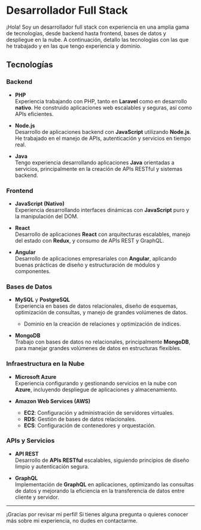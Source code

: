 # Desarrollador Full Stack

¡Hola! Soy un desarrollador full stack con experiencia en una amplia gama de tecnologías, desde backend hasta frontend, bases de datos y despliegue en la nube. A continuación, detallo las tecnologías con las que he trabajado y en las que tengo experiencia y dominio.

## Tecnologías

### Backend
- **PHP**  
  Experiencia trabajando con PHP, tanto en **Laravel** como en desarrollo **nativo**. He construido aplicaciones web escalables y seguras, así como APIs eficientes.
  
- **Node.js**  
  Desarrollo de aplicaciones backend con **JavaScript** utilizando **Node.js**. He trabajado en el manejo de APIs, autenticación y servicios en tiempo real.

- **Java**  
  Tengo experiencia desarrollando aplicaciones **Java** orientadas a servicios, principalmente en la creación de APIs RESTful y sistemas backend.

### Frontend
- **JavaScript (Nativo)**  
  Experiencia desarrollando interfaces dinámicas con **JavaScript** puro y la manipulación del DOM.

- **React**  
  Desarrollo de aplicaciones **React** con arquitecturas escalables, manejo del estado con **Redux**, y consumo de APIs REST y GraphQL.

- **Angular**  
  Desarrollo de aplicaciones empresariales con **Angular**, aplicando buenas prácticas de diseño y estructuración de módulos y componentes.

### Bases de Datos
- **MySQL** y **PostgreSQL**  
  Experiencia en bases de datos relacionales, diseño de esquemas, optimización de consultas, y manejo de grandes volúmenes de datos.  
  - Dominio en la creación de relaciones y optimización de índices.

- **MongoDB**  
  Trabajo con bases de datos no relacionales, principalmente **MongoDB**, para manejar grandes volúmenes de datos en estructuras flexibles.

### Infraestructura en la Nube
- **Microsoft Azure**  
  Experiencia configurando y gestionando servicios en la nube con **Azure**, incluyendo despliegue de aplicaciones y almacenamiento.

- **Amazon Web Services (AWS)**
  - **EC2**: Configuración y administración de servidores virtuales.
  - **RDS**: Gestión de bases de datos relacionales.
  - **ECS**: Configuración de contenedores y orquestación.

### APIs y Servicios
- **API REST**  
  Desarrollo de **APIs RESTful** escalables, siguiendo principios de diseño limpio y autenticación segura.

- **GraphQL**  
  Implementación de **GraphQL** en aplicaciones, optimizando las consultas de datos y mejorando la eficiencia en la transferencia de datos entre cliente y servidor.

---

¡Gracias por revisar mi perfil! Si tienes alguna pregunta o quieres conocer más sobre mi experiencia, no dudes en contactarme.
